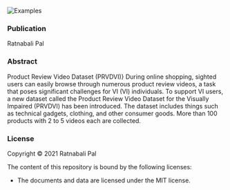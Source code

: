 ![Examples](img/data.png)

### Publication
Ratnabali Pal

### Abstract
Product Review Video Dataset (PRVDVI)} During online shopping, sighted users can easily browse through numerous product review videos, a task that poses significant challenges for VI (VI) individuals. To support VI users, a new dataset called the Product Review Video Dataset for the Visually Impaired (PRVDVI) has been introduced. The dataset includes things such as technical gadgets, clothing, and other consumer goods. More than 100 products with 2 to 5 videos each are collected.

### License

Copyright © 2021 Ratnabali Pal

The content of this repository is bound by the following licenses:

- The documents and data are licensed under the MIT license.
